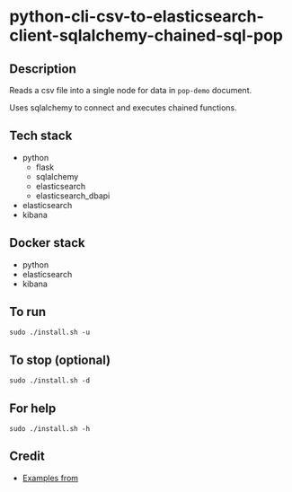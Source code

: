 # python-cli-csv-to-elasticsearch-client-sqlalchemy-chained-sql-pop

## Description
Reads a csv file into a single node for data in `pop-demo` document.

Uses sqlalchemy to connect and executes chained functions.

## Tech stack
- python
    - flask
    - sqlalchemy
    - elasticsearch
    - elasticsearch_dbapi
- elasticsearch
- kibana

## Docker stack
- python
- elasticsearch
- kibana

## To run
`sudo ./install.sh -u`

## To stop (optional)
`sudo ./install.sh -d`

## For help
`sudo ./install.sh -h`

## Credit
- [Examples from](https://docs.sqlalchemy.org/en/20/tutorial/data_select.html)